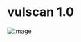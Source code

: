 # vulscan 1.0

![image](https://user-images.githubusercontent.com/57278197/112243767-1a06e600-8c89-11eb-806e-da3fae382a74.png)
